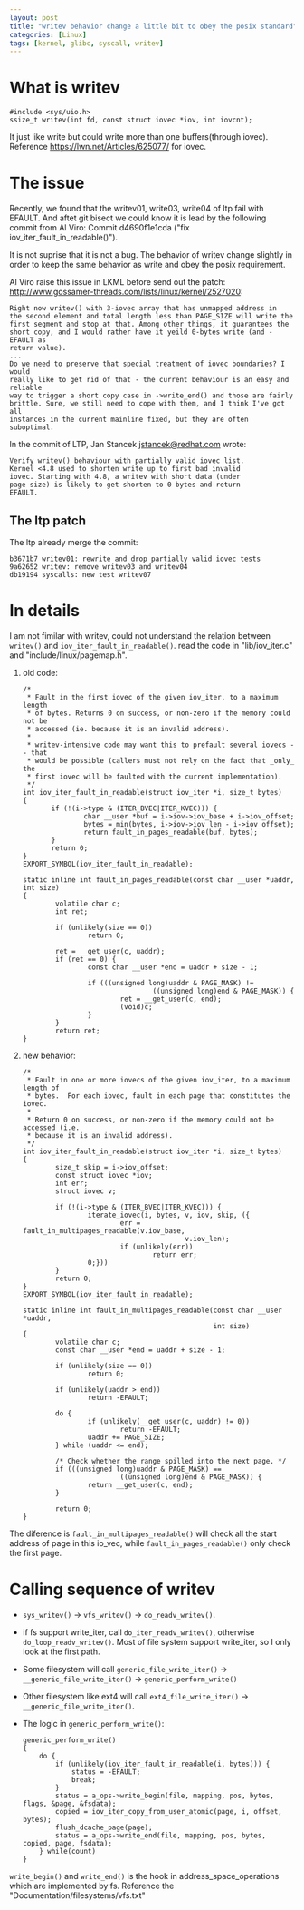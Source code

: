 ```yaml
---
layout: post
title: "writev behavior change a little bit to obey the posix standard"
categories: [Linux]
tags: [kernel, glibc, syscall, writev]
---
```


# What is writev
```
#include <sys/uio.h>
ssize_t writev(int fd, const struct iovec *iov, int iovcnt);
```
It just like write but could write more than one buffers(through iovec). Reference <https://lwn.net/Articles/625077/> for iovec.

# The issue
Recently, we found that the writev01, write03, write04 of ltp fail with EFAULT. And aftet git bisect we could know it is lead by the following commit from Al Viro: Commit d4690f1e1cda ("fix iov_iter_fault_in_readable()").

It is not suprise that it is not a bug. The behavior of writev change slightly in order to keep the same behavior as write and obey the posix requirement.

Al Viro raise this issue in LKML before send out the patch: <http://www.gossamer-threads.com/lists/linux/kernel/2527020>:

```
Right now writev() with 3-iovec array that has unmapped address in
the second element and total length less than PAGE_SIZE will write the
first segment and stop at that. Among other things, it guarantees the
short copy, and I would rather have it yeild 0-bytes write (and -EFAULT as
return value).
...
Do we need to preserve that special treatment of iovec boundaries? I would
really like to get rid of that - the current behaviour is an easy and reliable
way to trigger a short copy case in ->write_end() and those are fairly
brittle. Sure, we still need to cope with them, and I think I've got all
instances in the current mainline fixed, but they are often suboptimal.
```

In the commit of LTP, Jan Stancek <jstancek@redhat.com> wrote:

```
Verify writev() behaviour with partially valid iovec list.
Kernel <4.8 used to shorten write up to first bad invalid
iovec. Starting with 4.8, a writev with short data (under
page size) is likely to get shorten to 0 bytes and return
EFAULT.
```

## The ltp patch
The ltp already merge the commit:

```
b3671b7 writev01: rewrite and drop partially valid iovec tests
9a62652 writev: remove writev03 and writev04
db19194 syscalls: new test writev07
```

# In details
I am not fimilar with writev, could not understand the relation between `writev()` and `iov_iter_fault_in_readable()`. read the code in "lib/iov_iter.c" and "include/linux/pagemap.h".

1.  old code:

    ```
    /*
     * Fault in the first iovec of the given iov_iter, to a maximum length
     * of bytes. Returns 0 on success, or non-zero if the memory could not be
     * accessed (ie. because it is an invalid address).
     *
     * writev-intensive code may want this to prefault several iovecs -- that
     * would be possible (callers must not rely on the fact that _only_ the
     * first iovec will be faulted with the current implementation).
     */
    int iov_iter_fault_in_readable(struct iov_iter *i, size_t bytes)
    {
           if (!(i->type & (ITER_BVEC|ITER_KVEC))) {
                   char __user *buf = i->iov->iov_base + i->iov_offset;
                   bytes = min(bytes, i->iov->iov_len - i->iov_offset);
                   return fault_in_pages_readable(buf, bytes);
           }
           return 0;
    }
    EXPORT_SYMBOL(iov_iter_fault_in_readable);

    static inline int fault_in_pages_readable(const char __user *uaddr, int size)
    {
            volatile char c;
            int ret;

            if (unlikely(size == 0))
                    return 0;

            ret = __get_user(c, uaddr);
            if (ret == 0) {
                    const char __user *end = uaddr + size - 1;

                    if (((unsigned long)uaddr & PAGE_MASK) !=
                                    ((unsigned long)end & PAGE_MASK)) {
                            ret = __get_user(c, end);
                            (void)c;
                    }
            }
            return ret;
    }
    ```

2.  new behavior:

    ```
    /*
     * Fault in one or more iovecs of the given iov_iter, to a maximum length of
     * bytes.  For each iovec, fault in each page that constitutes the iovec.
     *
     * Return 0 on success, or non-zero if the memory could not be accessed (i.e.
     * because it is an invalid address).
     */
    int iov_iter_fault_in_readable(struct iov_iter *i, size_t bytes)
    {
            size_t skip = i->iov_offset;
            const struct iovec *iov;
            int err;
            struct iovec v;

            if (!(i->type & (ITER_BVEC|ITER_KVEC))) {
                    iterate_iovec(i, bytes, v, iov, skip, ({
                            err = fault_in_multipages_readable(v.iov_base,
                                            v.iov_len);
                            if (unlikely(err))
                                    return err;
                    0;}))
            }
            return 0;
    }
    EXPORT_SYMBOL(iov_iter_fault_in_readable);

    static inline int fault_in_multipages_readable(const char __user *uaddr,
                                                   int size)
    {
            volatile char c;
            const char __user *end = uaddr + size - 1;

            if (unlikely(size == 0))
                    return 0;

            if (unlikely(uaddr > end))
                    return -EFAULT;

            do {
                    if (unlikely(__get_user(c, uaddr) != 0))
                            return -EFAULT;
                    uaddr += PAGE_SIZE;
            } while (uaddr <= end);

            /* Check whether the range spilled into the next page. */
            if (((unsigned long)uaddr & PAGE_MASK) ==
                            ((unsigned long)end & PAGE_MASK)) {
                    return __get_user(c, end);
            }

            return 0;
    }
    ```

The diference is `fault_in_multipages_readable()` will check all the start address of page in this io_vec, while `fault_in_pages_readable()` only check the first  page.

# Calling sequence of writev
*   `sys_writev()` -> `vfs_writev()` -> `do_readv_writev()`.
*   if fs support write_iter, call `do_iter_readv_writev()`, otherwise `do_loop_readv_writev()`. Most of file system support write_iter, so I only look at the first path.
*   Some filesystem will call `generic_file_write_iter()` -> `__generic_file_write_iter()` -> `generic_perform_write()`
*   Other filesystem like ext4 will call `ext4_file_write_iter()` -> `__generic_file_write_iter()`.
*   The logic in `generic_perform_write()`:

    ```
    generic_perform_write()
    {
        do {
            if (unlikely(iov_iter_fault_in_readable(i, bytes))) {
                status = -EFAULT;
                break;
            }
            status = a_ops->write_begin(file, mapping, pos, bytes, flags, &page, &fsdata);
            copied = iov_iter_copy_from_user_atomic(page, i, offset, bytes);
            flush_dcache_page(page);
            status = a_ops->write_end(file, mapping, pos, bytes, copied, page, fsdata);
        } while(count)
    }
    ```

`write_begin()` and `write_end()` is the hook in address_space_operations which are implemented by fs. Reference the "Documentation/filesystems/vfs.txt"

